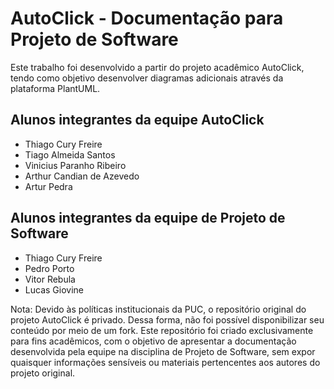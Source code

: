 # AutoClick - Documentação para Projeto de Software

Este trabalho foi desenvolvido a partir do projeto acadêmico AutoClick, tendo como objetivo desenvolver diagramas adicionais através da plataforma PlantUML.

## Alunos integrantes da equipe AutoClick

* Thiago Cury Freire
* Tiago Almeida Santos
* Vinicius Paranho Ribeiro
* Arthur Candian de Azevedo
* Artur Pedra

## Alunos integrantes da equipe de Projeto de Software

* Thiago Cury Freire
* Pedro Porto
* Vitor Rebula
* Lucas Giovine

Nota: Devido às políticas institucionais da PUC, o repositório original do projeto AutoClick é privado. Dessa forma, não foi possível disponibilizar seu conteúdo por meio de um fork. Este repositório foi criado exclusivamente para fins acadêmicos, com o objetivo de apresentar a documentação desenvolvida pela equipe na disciplina de Projeto de Software, sem expor quaisquer informações sensíveis ou materiais pertencentes aos autores do projeto original.
